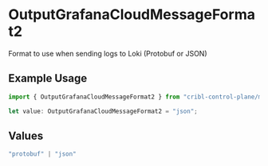 # OutputGrafanaCloudMessageFormat2

Format to use when sending logs to Loki (Protobuf or JSON)

## Example Usage

```typescript
import { OutputGrafanaCloudMessageFormat2 } from "cribl-control-plane/models";

let value: OutputGrafanaCloudMessageFormat2 = "json";
```

## Values

```typescript
"protobuf" | "json"
```